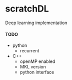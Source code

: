 # scratchDL
Deep learning implementation


#### TODO

- python
  - recurrent
- C++
  - openMP enabled
  - MKL version
  - python interface